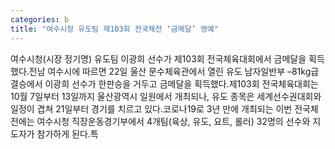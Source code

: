 ```yaml
---
categories: b
title: "여수시청 유도팀 제103회 전국체전 ‘금메달’ 영예"
---
```

여수시청(시장 정기명) 유도팀 이광희 선수가 제103회 전국체육대회에서 금메달을 획득했다.전남 여수시에 따르면 22일 울산 문수체육관에서 열린 유도 남자일반부 –81kg급 결승에서 이광희 선수가 한판승을 거두고 금메달을 획득했다.제103회 전국체육대회는 10월 7일부터 13일까지 울산광역시 일원에서 개최되나, 유도 종목은 세계선수권대회와 일정이 겹쳐 21일부터 경기를 치르고 있다.코로나19로 3년 만에 개최되는 이번 전국체전에는 여수시청 직장운동경기부에서 4개팀(육상, 유도, 요트, 롤러) 32명의 선수와 지도자가 참가하게 된다.특